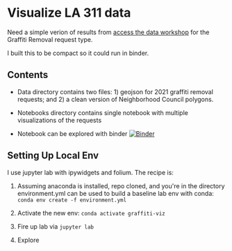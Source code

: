 # Visualize LA 311 data 

Need a simple verion of results from [access the data workshop](https://github.com/researchsherpa/access-the-data-workshop-311-analysis) for the Graffiti Removal request type.

I built this to be compact so it could run in binder.

## Contents

- Data directory contains two files: 1) geojson for 2021 graffiti removal requests; and 2) a clean version of Neighborhood Council polygons.

- Notebooks directory contains single notebook with multiple visualizations of the requests

- Notebook can be explored with binder [![Binder](https://mybinder.org/badge_logo.svg)](https://mybinder.org/v2/gh/researchsherpa/graffiti-viz/main?urlpath=lab)


## Setting Up Local Env

I use jupyter lab with ipywidgets and folium. The recipe is:

  1. Assuming anaconda is installed, repo cloned, and you're in the directory environment.yml can be used to build a baseline lab env with conda:  `conda env create -f environment.yml`
  
  2. Activate the new env: `conda activate graffiti-viz`
 
  3. Fire up lab via `jupyter lab`
  
  4. Explore